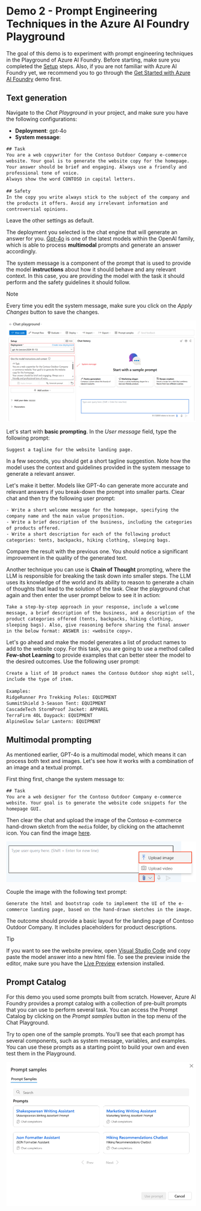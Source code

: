# Demo 2 - Prompt Engineering Techniques in the Azure AI Foundry Playground

The goal of this demo is to experiment with prompt engineering techniques in the Playground of Azure AI Foundry. Before starting, make sure you completed the [Setup](set_up.md) steps. Also, if you are not familiar with Azure AI Foundry yet, we recommend you to go through the [Get Started with Azure AI Foundry](demo1_get_started.md) demo first.

## Text generation

Navigate to the *Chat Playground* in your project, and make sure you have the following configurations:

- **Deployment**: gpt-4o
- **System message**:

```
## Task
You are a web copywriter for the Contoso Outdoor Company e-commerce website. Your goal is to generate the website copy for the homepage. 
Your answer should be brief and engaging. Always use a friendly and professional tone of voice.
Always show the word CONTOSO in capital letters.

## Safety
In the copy you write always stick to the subject of the company and the products it offers. Avoid any irrelevant information and controversial opinions.
```

Leave the other settings as default.

The deployment you selected is the chat engine that will generate an answer for you. [Gpt-4o](https://learn.microsoft.com/azure/ai-services/openai/concepts/models?WT.mc_id=academic-140829-cacaste#gpt-4o-and-gpt-4-turbo) is one of the latest models within the OpenAI family, which is able to process **multimodal** prompts and generate an answer accordingly.

The system message is a component of the prompt that is used to provide the model **instructions** about how it should behave and any relevant context. In this case, you are providing the model with the task it should perform and the safety guidelines it should follow.

> [!NOTE]
> Every time you edit the system message, make sure you click on the *Apply Changes* button to save the changes.

![Playground configurations](<./media/playground_config.png>)

Let's start with **basic prompting**. In the *User message* field, type the following prompt:

```
Suggest a tagline for the website landing page.
```

In a few seconds, you should get a short tagline suggestion. Note how the model uses the context and guidelines provided in the system message to generate a relevant answer.

Let's make it better. Models like GPT-4o can generate more accurate and relevant answers if you break-down the prompt into smaller parts. Clear chat and then try the following user prompt:

```
- Write a short welcome message for the homepage, specifying the company name and the main value proposition.
- Write a brief description of the business, including the categories of products offered.
- Write a short description for each of the following product categories: tents, backpacks, hiking clothing, sleeping bags.
```

Compare the result with the previous one. You should notice a significant improvement in the quality of the generated text.

Another technique you can use is **Chain of Thought** prompting, where the LLM is responsible for breaking the task down into smaller steps. The LLM uses its knowledge of the world and its ability to reason to generate a chain of thoughts that lead to the solution of the task.
Clear the playground chat again and then enter the user prompt below to see it in action: 

```
Take a step-by-step approach in your response, include a welcome message, a brief description of the business, and a description of the product categories offered (tents, backpacks, hiking clothing, sleeping bags). Also, give reasoning before sharing the final answer in the below format: ANSWER is: <website copy>.
```

Let's go ahead and make the model generates a list of product names to add to the website copy. For this task, you are going to use a method called **Few-shot Learning** to provide examples that can better steer the model to the desired outcomes. Use the following user prompt:

```
Create a list of 10 product names the Contoso Outdoor shop might sell, include the type of item.

Examples:  
RidgeRunner Pro Trekking Poles: EQUIPMENT  
SummitShield 3-Season Tent: EQUIPMENT  
CascadeTech StormProof Jacket: APPAREL  
TerraFirm 40L Daypack: EQUIPMENT  
AlpineGlow Solar Lantern: EQUIPMENT
```

## Multimodal prompting

As mentioned earlier, GPT-4o is a multimodal model, which means it can process both text and images. Let's see how it works with a combination of an image and a textual prompt.

First thing first, change the system message to:

```
## Task
You are a web designer for the Contoso Outdoor Company e-commerce website. Your goal is to generate the website code snippets for the homepage GUI.
```

Then clear the chat and upload the image of the Contoso e-commerce hand-drown sketch from the `media` folder, by clicking on the attachemnt icon. You can find the image [here](./media/contoso_layout_sketch.jpg).

![Upload image button](./media/upload_image.png)

Couple the image with the following text prompt:

```
Generate the html and bootstrap code to implement the UI of the e-commerce landing page, based on the hand-drawn sketches in the image.
```

The outcome should provide a basic layout for the landing page of Contoso Outdoor Company. It includes placeholders for product descriptions.

> [!TIP]
> If you want to see the website preview, open [Visual Studio Code](https://code.visualstudio.com/Download) and copy paste the model answer into a new html file. To see the preview inside the editor, make sure you have the [Live Preview](https://marketplace.visualstudio.com/items?itemName=ms-vscode.live-server) extension installed.

## Prompt Catalog

For this demo you used some prompts built from scratch. However, Azure AI Foundry provides a prompt catalog with a collection of pre-built prompts that you can use to perform several task. You can access the Prompt Catalog by clicking on the *Prompt samples* button in the top menu of the Chat Playground.

Try to open one of the sample prompts. You'll see that each prompt has several components, such as system message, variables, and examples. You can use these prompts as a starting point to build your own and even test them in the Playground.

![Prompt Catalog](./media/prompt_catalog.png)